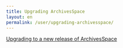 ```yaml
---
title: Upgrading ArchivesSpace 
layout: en
permalink: /user/upgrading-archivesspace/ 
---
```


[Upgrading to a new release of ArchivesSpace](https://github.com/archivesspace/archivesspace/blob/master/UPGRADING.md)

